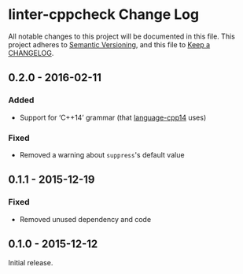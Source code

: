 # linter-cppcheck Change Log #

All notable changes to this project will be documented in this file. This
project adheres to [Semantic Versioning], and this file to [Keep a CHANGELOG].

## 0.2.0 - 2016-02-11 ##

### Added ###

*   Support for ‘C++14’ grammar (that [language-cpp14] uses)

### Fixed ###

*   Removed a warning about `suppress`'s default value

## 0.1.1 - 2015-12-19 ##

### Fixed ###

*   Removed unused dependency and code

## 0.1.0 - 2015-12-12 ##

Initial release.

  [Keep a CHANGELOG]: http://keepachangelog.com

  [language-cpp14]: https://atom.io/packages/language-cpp14

  [Semantic Versioning]: http://semver.org
